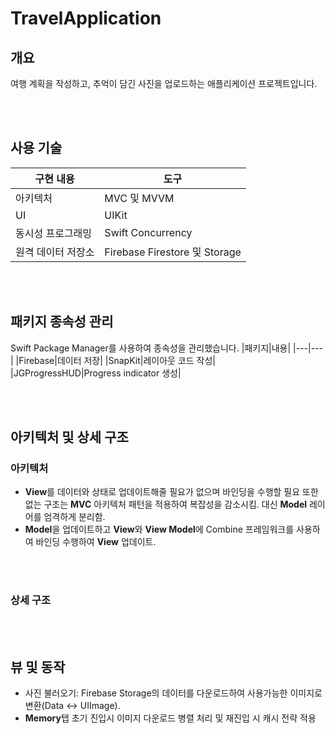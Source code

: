 # TravelApplication

## 개요
여행 계획을 작성하고, 추억이 담긴 사진을 업로드하는 애플리케이션 프로젝트입니다.


<br></br>
## 사용 기술
|구현 내용|도구|
|---|---|
|아키텍처|MVC 및 MVVM|
|UI|UIKit|
|동시성 프로그래밍|Swift Concurrency|
|원격 데이터 저장소|Firebase Firestore 및 Storage|



<br></br>
## 패키지 종속성 관리
Swift Package Manager를 사용하여 종속성을 관리했습니다.
|패키지|내용|
|---|---|
|Firebase|데이터 저장|
|SnapKit|레이아웃 코드 작성|
|JGProgressHUD|Progress indicator 생성|



<br></br>
## 아키텍처 및 상세 구조
### 아키텍처
- **View**를 데이터와 상태로 업데이트해줄 필요가 없으며 바인딩을 수행할 필요 또한 없는 구조는 **MVC** 아키텍처 패턴을 적용하여 복잡성을 감소시킴. 대신 **Model** 레이어를 엄격하게 분리함.
- **Model**을 업데이트하고 **View**와 **View Model**에 Combine 프레임워크를 사용하여 바인딩 수행하여 **View** 업데이트.


<br></br>
### 상세 구조




<br></br>
## 뷰 및 동작
- 사진 불러오기: Firebase Storage의 데이터를 다운로드하여 사용가능한 이미지로 변환(Data <-> UIImage). 
- **Memory**탭 초기 진입시 이미지 다운로드 병렬 처리 및 재진입 시 캐시 전략 적용
